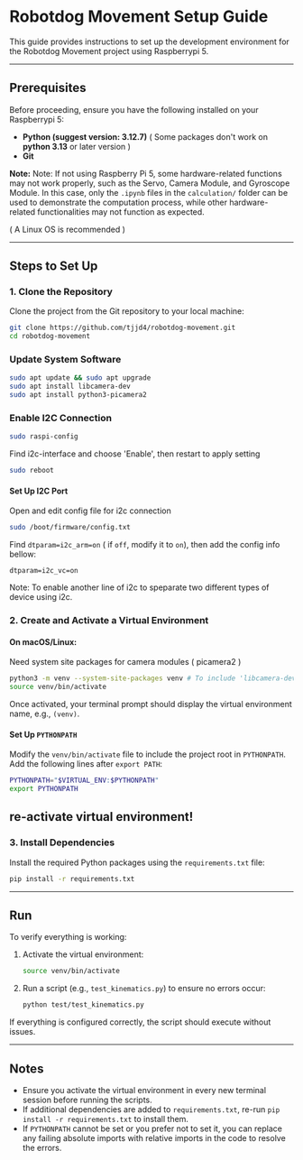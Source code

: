 # Robotdog Movement Setup Guide

This guide provides instructions to set up the development environment for the Robotdog Movement project using Raspberrypi 5.

---

## Prerequisites

Before proceeding, ensure you have the following installed on your Raspberrypi 5:
- **Python (suggest version: 3.12.7)** ( Some packages don't work on **python 3.13** or later version )
- **Git**

**Note:** Note: If not using Raspberry Pi 5, some hardware-related functions may not work properly, such as the Servo, Camera Module, and Gyroscope Module. In this case, only the `.ipynb` files in the `calculation/` folder can be used to demonstrate the computation process, while other hardware-related functionalities may not function as expected.

( A Linux OS is recommended )

---

## Steps to Set Up

### 1. Clone the Repository

Clone the project from the Git repository to your local machine:
```bash
git clone https://github.com/tjjd4/robotdog-movement.git
cd robotdog-movement
```

### Update System Software
```bash
sudo apt update && sudo apt upgrade
sudo apt install libcamera-dev
sudo apt install python3-picamera2
```

### Enable I2C Connection
```bash
sudo raspi-config
```
Find i2c-interface and choose 'Enable', then restart to apply setting
```bash
sudo reboot
```
#### Set Up I2C Port
Open and edit config file for i2c connection
```bash
sudo /boot/firmware/config.txt
```
Find `dtparam=i2c_arm=on` ( if `off`, modify it to `on`), then add the config info bellow:
```text
dtparam=i2c_vc=on
```
Note: To enable another line of i2c to speparate two different types of device using i2c.

### 2. Create and Activate a Virtual Environment

#### On macOS/Linux:
Need system site packages for camera modules ( picamera2 )
```bash
python3 -m venv --system-site-packages venv # To include 'libcamera-dev' and 'python3-picamera2' with correct matched versions
source venv/bin/activate
```

Once activated, your terminal prompt should display the virtual environment name, e.g., `(venv)`.

#### Set Up `PYTHONPATH`

Modify the `venv/bin/activate` file to include the project root in `PYTHONPATH`. Add the following lines after `export PATH`:
```bash
PYTHONPATH="$VIRTUAL_ENV:$PYTHONPATH"
export PYTHONPATH
```
re-activate virtual environment!
---

### 3. Install Dependencies

Install the required Python packages using the `requirements.txt` file:
```bash
pip install -r requirements.txt
```
---

## Run

To verify everything is working:

1. Activate the virtual environment:
   ```bash
   source venv/bin/activate
   ```

2. Run a script (e.g., `test_kinematics.py`) to ensure no errors occur:
   ```bash
   python test/test_kinematics.py
   ```

If everything is configured correctly, the script should execute without issues.

---

## Notes

- Ensure you activate the virtual environment in every new terminal session before running the scripts.
- If additional dependencies are added to `requirements.txt`, re-run `pip install -r requirements.txt` to install them.
- If `PYTHONPATH` cannot be set or you prefer not to set it, you can replace any failing absolute imports with relative imports in the code to resolve the errors.
